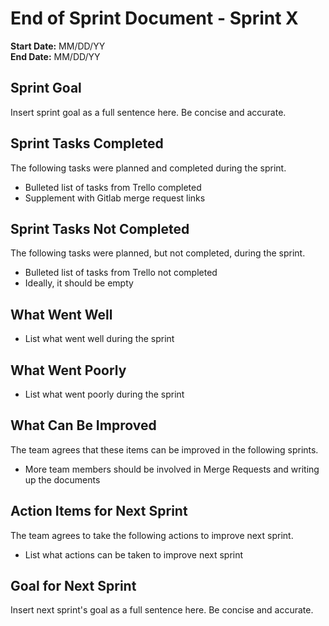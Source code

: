 # End of Sprint Document - Sprint X

**Start Date:** MM/DD/YY  
**End Date:** MM/DD/YY

## Sprint Goal

Insert sprint goal as a full sentence here. Be concise and accurate.

## Sprint Tasks Completed

The following tasks were planned and completed during the sprint.

* Bulleted list of tasks from Trello completed
* Supplement with Gitlab merge request links

## Sprint Tasks Not Completed

The following tasks were planned, but not completed, during the sprint.

* Bulleted list of tasks from Trello not completed
* Ideally, it should be empty

## What Went Well

* List what went well during the sprint

## What Went Poorly

* List what went poorly during the sprint

## What Can Be Improved

The team agrees that these items can be improved in the following sprints.

* More team members should be involved in Merge Requests and writing up the documents

## Action Items for Next Sprint

The team agrees to take the following actions to improve next sprint.

* List what actions can be taken to improve next sprint

## Goal for Next Sprint

Insert next sprint's goal as a full sentence here. Be concise and accurate.